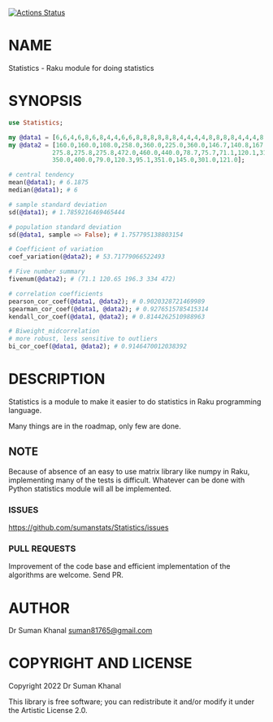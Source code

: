 [![Actions Status](https://github.com/sumanstats/Statistics/workflows/test/badge.svg)](https://github.com/sumanstats/Statistics/actions)

NAME
====

Statistics - Raku module for doing statistics

SYNOPSIS
========

```raku
use Statistics;

my @data1 = [6,6,4,6,8,6,8,4,4,6,6,8,8,8,8,8,8,4,4,4,4,8,8,8,8,4,4,4,8,6,8,4];
my @data2 = [160.0,160.0,108.0,258.0,360.0,225.0,360.0,146.7,140.8,167.6,167.6,
            275.8,275.8,275.8,472.0,460.0,440.0,78.7,75.7,71.1,120.1,318.0,304.0,
            350.0,400.0,79.0,120.3,95.1,351.0,145.0,301.0,121.0];

# central tendency
mean(@data1); # 6.1875
median(@data1); # 6

# sample standard deviation
sd(@data1); # 1.7859216469465444

# population standard deviation
sd(@data1, sample => False); # 1.757795138803154

# Coefficient of variation
coef_variation(@data2); # 53.71779066522493

# Five number summary
fivenum(@data2); # (71.1 120.65 196.3 334 472)

# correlation coefficients
pearson_cor_coef(@data1, @data2); # 0.9020328721469989
spearman_cor_coef(@data1, @data2); # 0.9276515785415314
kendall_cor_coef(@data1, @data2); # 0.8144262510988963

# Biweight_midcorrelation 
# more robust, less sensitive to outliers
bi_cor_coef(@data1, @data2); # 0.9146470012038392
```

DESCRIPTION
===========

Statistics is a module to make it easier to do statistics in Raku programming language.

Many things are in the roadmap, only few are done.

NOTE
----

Because of absence of an easy to use matrix library like numpy in Raku, implementing many of the tests is difficult. Whatever can be done with Python statistics module will all be implemented.

### ISSUES

https://github.com/sumanstats/Statistics/issues

### PULL REQUESTS

Improvement of the code base and efficient implementation of the algorithms are welcome. Send PR.

AUTHOR
======

Dr Suman Khanal <suman81765@gmail.com>

COPYRIGHT AND LICENSE
=====================

Copyright 2022 Dr Suman Khanal

This library is free software; you can redistribute it and/or modify it under the Artistic License 2.0.

